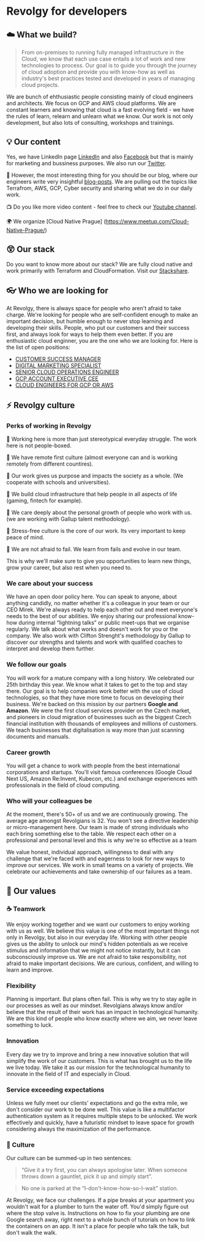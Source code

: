 # Revolgy for developers 
## :cloud:  What we build? 

> From on-premises to running fully managed infrastructure in the Cloud, we know that each use case entails a lot of work and new technologies to process. Our goal is to guide you through the journey of cloud adoption and provide you with know-how as well as industry's best practices tested and developed in years of managing cloud projects. 

We are bunch of ehthusiastic people consisting mainly of cloud engineers and architects. We focus on GCP and AWS cloud platforms. We are constant learners and knowing that cloud is a fast evolving field - we have the rules of learn, relearn and unlearn what we know. Our work is not only development, but also lots of consulting, workshops and trainings. 

## :bulb: Our content
Yes, we have LinkedIn page [LinkedIn](https://www.linkedin.com/company/revolgy/) and also [Facebook](https://www.facebook.com/revolgy/)
 but that is mainly for marketing and bussiness purposes. We also run our [Twitter](https://twitter.com/Revolgy). 
 
:bookmark_tabs: However, the most interesting thing for you should be our blog, where our engineers write very insightful [blog-posts](https://revolgy.com/blog/). We are pulling out the topics like Terrafrom, AWS, GCP, Cyber security and sharing what we do in our daily work. 
 
:tv: Do you like more video content - feel free to check our [Youtube channel](https://www.youtube.com/c/Revolgy/featured). 

:earth_africa: We organize [Cloud Native Prague] (https://www.meetup.com/Cloud-Native-Prague/)

## :astonished: Our stack
Do you want to know more about our stack? We are fully cloud native and work primarily with Terraform and CloudFormation. Visit our [Stackshare](https://stackshare.io/revolgy/revolgy-com).

## :eyeglasses: Who we are looking for 
At Revolgy, there is always space for people who aren't afraid to take charge. We're looking for people who are self-confident enough to make an important decision, but humble enough to never stop learning and developing their skills. People, who put our customers and their success first, and always look for ways to help them even better. If you are enthusiastic cloud enginner, you are the one who we are looking for. Here is the list of open positions: 
* [CUSTOMER SUCCESS MANAGER](https://www.cocuma.co/job/customer-success-manager/3461/)
* [DIGITAL MARKETING SPECIALIST](https://www.cocuma.co/job/digital-marketing-specialist/3449/)
* [SENIOR CLOUD OPERATIONS ENGINEER](https://www.cocuma.co/job/senior-cloud-operations-engineer/2829/)
* [GCP ACCOUNT EXECUTIVE CEE](https://www.cocuma.co/job/gcp-account-executive-cee/3044/)
* [CLOUD ENGINEERS FOR GCP OR AWS](https://www.cocuma.co/job/cloud-engineers-and-architects-for-gcp-amp-aws/3139/) 


## :zap: Revolgy culture

### Perks of working in Revolgy

:closed_book: Working here is more than just stereotypical everyday struggle. The work here is not people-boxed. 

:green_book: We have remote first culture (almost everyone can and is working remotely from different countires).

:notebook: Our work gives us purpose and impacts the society as a whole. (We cooperate with schools and universities).

:orange_book: We build cloud infrastructure that help people in all aspects of life (gaming, fintech for example).

:notebook_with_decorative_cover: We care deeply about the personal growth of people who work with us. (we are working with Gallup talent methodology). 

:ledger: Stress-free culture is the core of our work. Its very important to keep peace of mind. 

:blue_book: We are not afraid to fail. We learn from fails and evolve in our team. 


This is why we'll make sure to give you opportunities to learn new things, grow your career, but also rest when you need to.

### We care about your success
We have an open door policy here. You can speak to anyone, about anything candidly, no matter whether it's a colleague in your team or our CEO Mirek. We're always ready to help each other out and meet everyone's needs to the best of our abilities. We enjoy sharing our professional know-how during internal “lightning talks” or public meet-ups that we organise regularly. We talk about what works and doesn't work for you or the company. We also work with Clifton Strenght's methodology by Gallup to discover our strengths and talents and work with qualified coaches to interpret and develop them further.
 
### We follow our goals
You will work for a mature company with a long history. We celebrated our 25th birthday this year. We know what it takes to get to the top and stay there. Our goal is to help companies work better with the use of cloud technologies, so that they have more time to focus on developing their business. We're backed on this mission by our partners **Google and Amazon**. We were the first cloud services provider on the Czech market, and pioneers in cloud migration of businesses such as the biggest Czech financial institution with thousands of employees and millions of customers. We teach businesses that digitalisation is way more than just scanning documents and manuals.
 
### Career growth
You will get a chance to work with people from the best international corporations and startups. You'll visit famous conferences (Google Cloud Next US, Amazon Re:Invent, Kubecon, etc.) and exchange experiences with professionals in the field of cloud computing.

### Who will your colleagues be
At the moment, there's 50+ of us and we are continuously growing. The average age amongst Revolgians is 32. You won't see a directive leadership or micro-management here. Our team is made of strong individuals who each bring something else to the table. We respect each other on a professional and personal level and this is why we're so effective as a team
 
We value honest, individual approach, willingness to deal with any challenge that we're faced with and eagerness to look for new ways to improve our services. We work in small teams on a variety of projects. We celebrate our achievements and take ownership of our failures as a team.

## :european_castle: Our values
### :coffee: Teamwork
We enjoy working together and we want our customers to enjoy working with us as well.
We believe this value is one of the most important things not only in Revolgy, but also in our everyday life. Working with other people gives us the ability to unlock our mind's hidden potentials as we receive stimulus and information that we might not notice instantly, but it can subconsciously improve us. We are not afraid to take responsibility, not afraid to make important decisions. We are curious, confident, and willing to learn and improve.
 
### Flexibility
Planning is important. But plans often fail. This is why we try to stay agile in our processes as well as our mindset.
Revolgians always know and/or believe that the result of their work has an impact in technological humanity. We are this kind of people who know exactly where we aim, we never leave something to luck.
 
### Innovation
Every day we try to improve and bring a new innovative solution that will simplify the work of our customers.
This is what has brought us to the life we live today. We take it as our mission for the technological humanity to innovate in the field of IT and especially in Cloud.

### Service exceeding expectations
Unless we fully meet our clients' expectations and go the extra mile, we don't consider our work to be done well.
This value is like a multifactor authentication system as it requires multiple steps to be unlocked. We work effectively and quickly, have a futuristic mindset to leave space for growth considering always the maximization of the performance.


### :space_invader: Culture
Our culture can be summed-up in two sentences: 
> “Give it a try first, you can always apologise later. When someone throws down a gauntlet, pick it up and simply start”. 

> No one is parked at the “I-don't-know-how-so-I-wait” station. 

At Revolgy, we face our challenges. If a pipe breaks at your apartment you wouldn't wait for a plumber to turn the water off. You'd simply figure out where the stop valve is. Instructions on how to fix your plumbing are one Google search away, right next to a whole bunch of tutorials on how to link the containers on an app. It isn't a place for people who talk the talk, but don't walk the walk.
